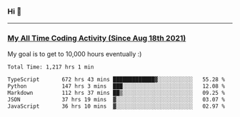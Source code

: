 ### Hi 🙂

---

### <a href="https://wakatime.com/@Eroxl">My All Time Coding Activity (Since Aug 18th 2021)</a>
My goal is to get to 10,000 hours eventually :)
<!--START_SECTION:waka-->

```txt
Total Time: 1,217 hrs 1 min

TypeScript       672 hrs 43 mins █████████████▓░░░░░░░░░░░   55.28 %
Python           147 hrs 3 mins  ███░░░░░░░░░░░░░░░░░░░░░░   12.08 %
Markdown         112 hrs 37 mins ██▒░░░░░░░░░░░░░░░░░░░░░░   09.25 %
JSON             37 hrs 19 mins  ▓░░░░░░░░░░░░░░░░░░░░░░░░   03.07 %
JavaScript       36 hrs 10 mins  ▓░░░░░░░░░░░░░░░░░░░░░░░░   02.97 %
```

<!--END_SECTION:waka-->

